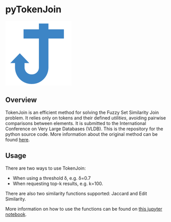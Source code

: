 # pyTokenJoin

![alt text](img/logo.png)

## Overview

TokenJoin is an efficient method for solving the Fuzzy Set Similarity Join problem. It relies only on tokens and their defined _utilities_, avoiding pairwise comparisons between elements. It is submitted to the International Conference on Very Large Databases (VLDB). This is the repository for the python source code. More information about the original method can be found [here](https://github.com/alexZeakis/TokenJoin).

## Usage

There are two ways to use TokenJoin:
- When using a threshold δ, e.g. δ=0.7
- When requesting top-k results, e.g. k=100.

There are also two similarity functions supported: Jaccard and Edit Similarity.

More information on how to use the functions can be found on [this jupyter notebook](https://github.com/alexZeakis/pyTokenJoin/blob/main/demos/Demo.ipynb). 
